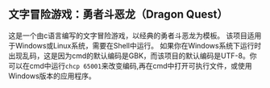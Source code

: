 ## 文字冒险游戏：勇者斗恶龙（Dragon Quest）

这是一个由c语言编写的文字冒险游戏，以经典的勇者斗恶龙为模板。
该项目适用于Windows或Linux系统，需要在Shell中运行。
如果你在Windows系统下运行时出现乱码，这是因为cmd的默认编码是GBK，而该项目的默认编码是UTF-8。你可以在cmd中运行`chcp 65001`来改变编码,再在cmd中打开可执行文件，或使用Windows版本的应用程序。
